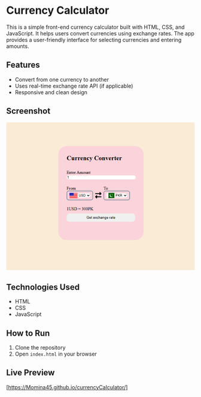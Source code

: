 # Currency Calculator

This is a simple front-end currency calculator built with HTML, CSS, and JavaScript. It helps users convert currencies using exchange rates. The app provides a user-friendly interface for selecting currencies and entering amounts.

## Features
- Convert from one currency to another
- Uses real-time exchange rate API (if applicable)
- Responsive and clean design

## Screenshot
![App Screenshot](Screenshot.png)

## Technologies Used
- HTML
- CSS
- JavaScript

## How to Run
1. Clone the repository
2. Open `index.html` in your browser

## Live Preview
[https://Momina45.github.io/currencyCalculator/] 
